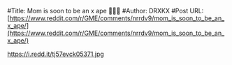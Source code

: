 #Title: Mom is soon to be an x ape 🚀🤙🏼
#Author: DRXKX
#Post URL: [https://www.reddit.com/r/GME/comments/nrrdv9/mom_is_soon_to_be_an_x_ape/](https://www.reddit.com/r/GME/comments/nrrdv9/mom_is_soon_to_be_an_x_ape/)


https://i.redd.it/tj57evck05371.jpg